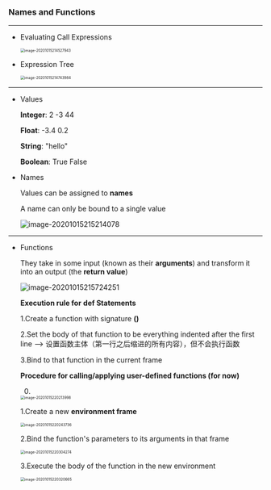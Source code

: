 ### Names and Functions

---

- Evaluating Call Expressions

  <img src="C:\Users\ng_ju\Desktop\新建文件夹\sicp\note\02-1.png" alt="image-20201015214527943" style="zoom:50%;" />



- Expression Tree

  <img src="C:\Users\ng_ju\Desktop\新建文件夹\sicp\note\02-2.png" alt="image-20201015214743984" style="zoom:50%;" />



---

- Values

  **Integer**:   2  -3  44

  **Float**:   -3.4  0.2

  **String**:   "hello"

  **Boolean**:   True   False



- Names

  Values can be assigned to **names**

  A name can only be bound to a single value

  ![image-20201015215214078](C:\Users\ng_ju\Desktop\新建文件夹\sicp\note\02-3.png)



---

- Functions

  They take in some input (known as their **arguments**) and transform it into an output (the **return value**)

  ![image-20201015215724251](C:\Users\ng_ju\Desktop\新建文件夹\sicp\note\02-4.png)

  

  **Execution rule for** **def Statements**

  1.Create a function with signature <name>**(**<parameters>**)**

  2.Set the body of that function to be everything indented after the first line --> 设置函数主体（第一行之后缩进的所有内容），但不会执行函数

  3.Bind <name> to that function in the current frame

  

  **Procedure for calling/applying user-defined functions (for now)**

  0.

  <img src="C:\Users\ng_ju\Desktop\新建文件夹\sicp\note\02-5.png" alt="image-20201015220213998" style="zoom:50%;" />

  1.Create a new **environment frame**

  <img src="C:\Users\ng_ju\Desktop\新建文件夹\sicp\note\02-6.png" alt="image-20201015220243736" style="zoom:50%;" />

  2.Bind the function's parameters to its arguments in that frame

  <img src="C:\Users\ng_ju\Desktop\新建文件夹\sicp\note\02-7.png" alt="image-20201015220304274" style="zoom:50%;" />

  3.Execute the body of the function in the new environment

  <img src="C:\Users\ng_ju\Desktop\新建文件夹\sicp\note\02-8.png" alt="image-20201015220320665" style="zoom:50%;" />

  



​		


